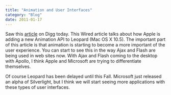 ```yaml
---
title: "Animation and User Interfaces"
category: "Blog"
date: 2011-01-17
---
```



Saw this [article](http://www.wired.com/software/coolapps/news/2007/06/core_anim) on Digg today. This Wired article talks about how Apple is adding a new Animation API to Leopard (Mac OS X 10.5). The important part of this article is that animation is starting to become a more important of the user experience. You can start to see this in the way Ajax and Flash are being used in web sites now. With Ajax and Flash coming to the desktop with Apollo, I think Apple and Microsoft are trying to differentiate themselves.

Of course Leopard has been delayed until this Fall. Microsoft just released an alpha of Silverlight, but I think we will start seeing more applications with these types of user interfaces.